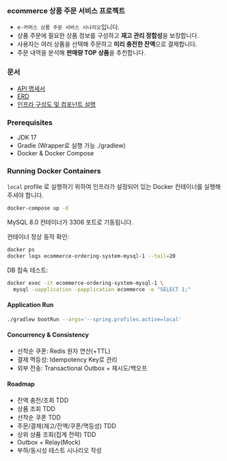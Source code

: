 ### ecommerce 상품 주문 서비스 프로젝트

- `e-커머스 상품 주문 서비스 시나리오`입니다.
- 상품 주문에 필요한 상품 정보를 구성하고 **재고 관리 정합성**을 보장합니다.
- 사용자는 여러 상품을 선택해 주문하고 **미리 충전한 잔액**으로 결제합니다.
- 주문 내역을 분석해 **판매량 TOP 상품**을 추천합니다.

### 문서
- [API 명세서](./docs/api.md)
- [ERD](./docs/erd.md)
- [인프라 구성도 및 컴포넌트 설명](./docs/infra.md)

### Prerequisites
- JDK 17
- Gradle (Wrapper로 실행 가능 ./gradlew)
- Docker & Docker Compose

### Running Docker Containers

`local` profile 로 실행하기 위하여 인프라가 설정되어 있는 Docker 컨테이너를 실행해주셔야 합니다.

```bash
docker-compose up -d
```

MySQL 8.0 컨테이너가 3306 포트로 기동됩니다.<br/>

컨테이너 정상 동작 확인:
```bash
docker ps
docker logs ecommerce-ordering-system-mysql-1 --tail=20
```

DB 접속 테스트:
```bash
docker exec -it ecommerce-ordering-system-mysql-1 \
  mysql -uapplication -papplication ecommerce -e "SELECT 1;"
```

#### Application Run
```bash
./gradlew bootRun --args='--spring.profiles.active=local'
```

#### Concurrency & Consistency

- 선착순 쿠폰: Redis 원자 연산(+TTL)
- 결제 멱등성: Idempotency Key로 관리
- 외부 전송: Transactional Outbox + 재시도/백오프

#### Roadmap

- 잔액 충전/조회 TDD
- 상품 조회 TDD
- 선착순 쿠폰 TDD
- 주문/결제(재고/잔액/쿠폰/멱등성) TDD
- 상위 상품 조회(집계 전략) TDD
- Outbox + Relay(Mock)
- 부하/동시성 테스트 시나리오 작성